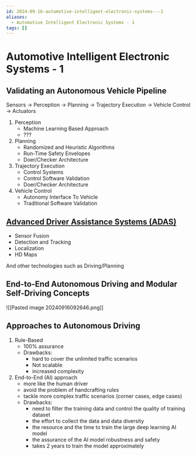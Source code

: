 ```yaml
---
id: 2024-09-16-automotive-intelligent-electronic-systems---1
aliases:
  - Automotive Intelligent Electronic Systems - 1
tags: []
---
```


# Automotive Intelligent Electronic Systems - 1

## Validating an Autonomous Vehicle Pipeline

Sensors -> Perception -> Planning -> Trajectory Execution -> Vehicle Control -> Actuators

1. Perception
   - Machine Learning Based Approach
   - ???
2. Planning
   - Randomized and Heuristic Algorithms
   - Run-Time Safety Envelopes
   - Doer/Checker Architecture
3. Trajectory Execution
   - Control Systems
   - Control Software Validation
   - Doer/Checker Architecture
4. Vehicle Control
   - Autonomy Interface To Vehicle
   - Traditional Software Validation

## [Advanced Driver Assistance Systems (ADAS)](2024-09-14-adas.md)

- Sensor Fusion
- Detection and Tracking
- Localization
- HD Maps

And other technologies such as Driving/Planning

## End-to-End Autonomous Driving and Modular Self-Driving Concepts

![[Pasted image 20240916092646.png]]

## Approaches to Autonomous Driving

1. Rule-Based
   - 100% assurance
   - Drawbacks:
     - hard to cover the unlimited traffic scenarios
     - Not scalable
     - increased complexity
2. End-to-End (AI) approach
   - more like the human driver
   - avoid the problem of handcrafting rules
   - tackle more complex traffic scenarios (corner cases, edge cases)
   - Drawbacks:
     - need to filter the training data and control the quality of training dataset
     - the effort to collect the data and data diversity
     - the resource and the time to train the large deep learning AI model
     - the assurance of the AI model robustness and safety
     - takes 2 years to train the model approximately
